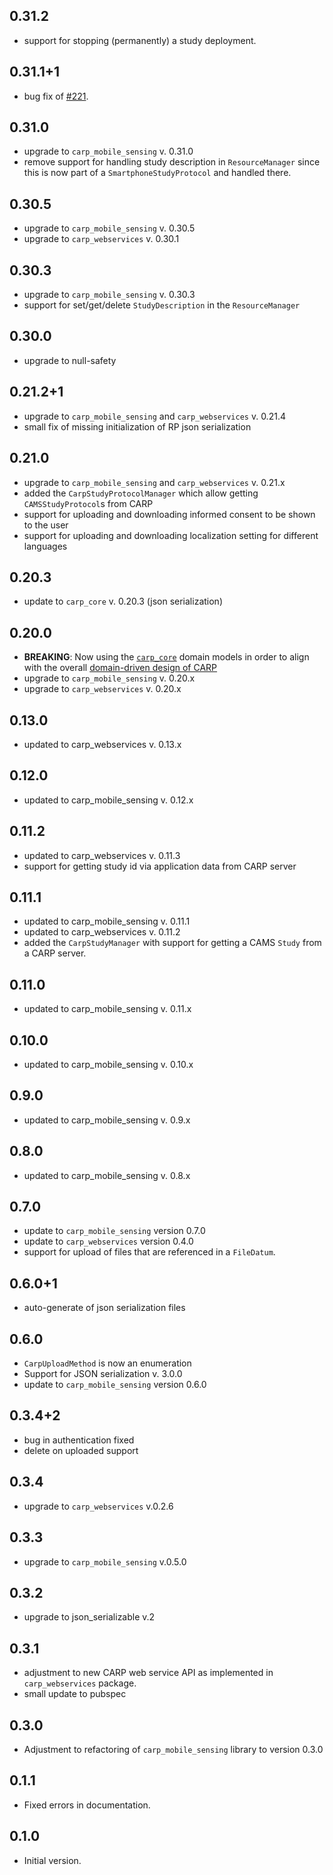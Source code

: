 ## 0.31.2
* support for stopping (permanently) a study deployment.

## 0.31.1+1
* bug fix of [#221](https://github.com/cph-cachet/carp.sensing-flutter/issues/221).

## 0.31.0
* upgrade to `carp_mobile_sensing` v. 0.31.0
* remove support for handling study description in `ResourceManager` since this is now part of a `SmartphoneStudyProtocol` and handled there.


## 0.30.5
* upgrade to `carp_mobile_sensing` v. 0.30.5
* upgrade to `carp_webservices` v. 0.30.1

## 0.30.3
* upgrade to `carp_mobile_sensing` v. 0.30.3
* support for set/get/delete `StudyDescription` in the `ResourceManager` 

## 0.30.0
* upgrade to null-safety

## 0.21.2+1
* upgrade to `carp_mobile_sensing` and `carp_webservices` v. 0.21.4
* small fix of missing initialization of RP json serialization

## 0.21.0
* upgrade to `carp_mobile_sensing` and `carp_webservices` v. 0.21.x
* added the `CarpStudyProtocolManager` which allow getting `CAMSStudyProtocol`s from CARP
* support for uploading and downloading informed consent to be shown to the user
* support for uploading and downloading localization setting for different languages

## 0.20.3
* update to `carp_core` v. 0.20.3 (json serialization)

## 0.20.0
* **BREAKING**: Now using the [`carp_core`](https://pub.dev/packages/carp_core) domain models in order to align with the overall [domain-driven design of CARP](https://carp.cachet.dk/core/)
* upgrade to `carp_mobile_sensing` v. 0.20.x
* upgrade to `carp_webservices` v. 0.20.x

## 0.13.0
* updated to carp_webservices v. 0.13.x

## 0.12.0
* updated to carp_mobile_sensing v. 0.12.x

## 0.11.2
* updated to carp_webservices v. 0.11.3
* support for getting study id via application data from CARP server

## 0.11.1
* updated to carp_mobile_sensing v. 0.11.1
* updated to carp_webservices v. 0.11.2
* added the `CarpStudyManager` with support for getting a CAMS `Study` from a CARP server.

## 0.11.0
* updated to carp_mobile_sensing v. 0.11.x

## 0.10.0
* updated to carp_mobile_sensing v. 0.10.x

## 0.9.0
* updated to carp_mobile_sensing v. 0.9.x

## 0.8.0
* updated to carp_mobile_sensing v. 0.8.x

## 0.7.0
* update to `carp_mobile_sensing` version 0.7.0
* update to `carp_webservices` version 0.4.0
* support for upload of files that are referenced in a `FileDatum`.

## 0.6.0+1
* auto-generate of json serialization files

## 0.6.0
* `CarpUploadMethod` is now an enumeration
* Support for JSON serialization v. 3.0.0
* update to `carp_mobile_sensing` version 0.6.0

## 0.3.4+2
* bug in authentication fixed
* delete on uploaded support

## 0.3.4
* upgrade to `carp_webservices` v.0.2.6

## 0.3.3
* upgrade to `carp_mobile_sensing` v.0.5.0

## 0.3.2
* upgrade to json_serializable v.2

## 0.3.1
* adjustment to new CARP web service API as implemented in `carp_webservices` package.
* small update to pubspec

## 0.3.0
* Adjustment to refactoring of `carp_mobile_sensing` library to version 0.3.0

## 0.1.1
* Fixed errors in documentation.

## 0.1.0
* Initial version.
